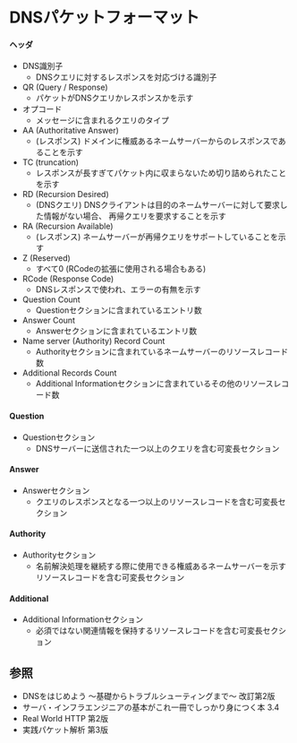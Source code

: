 # DNSパケットフォーマット
#### ヘッダ
- DNS識別子
  - DNSクエリに対するレスポンスを対応づける識別子
- QR (Query / Response)
  - パケットがDNSクエリかレスポンスかを示す
- オプコード
  - メッセージに含まれるクエリのタイプ
- AA (Authoritative Answer)
  - (レスポンス) ドメインに権威あるネームサーバーからのレスポンスであることを示す
- TC (truncation)
  - レスポンスが長すぎてパケット内に収まらないため切り詰められたことを示す
- RD (Recursion Desired)
  - (DNSクエリ) DNSクライアントは目的のネームサーバーに対して要求した情報がない場合、
    再帰クエリを要求することを示す
- RA (Recursion Available)
  - (レスポンス) ネームサーバーが再帰クエリをサポートしていることを示す
- Z (Reserved)
  - すべて0 (RCodeの拡張に使用される場合もある)
- RCode (Response Code)
  - DNSレスポンスで使われ、エラーの有無を示す
- Question Count
  - Questionセクションに含まれているエントリ数
- Answer Count
  - Answerセクションに含まれているエントリ数
- Name server (Authority) Record Count
  - Authorityセクションに含まれているネームサーバーのリソースレコード数
- Additional Records Count
  - Additional Informationセクションに含まれているその他のリソースレコード数

#### Question
- Questionセクション
  - DNSサーバーに送信された一つ以上のクエリを含む可変長セクション

#### Answer
- Answerセクション
  - クエリのレスポンスとなる一つ以上のリソースレコードを含む可変長セクション

#### Authority
- Authorityセクション
  - 名前解決処理を継続する際に使用できる権威あるネームサーバーを示すリソースレコードを含む可変長セクション

#### Additional
- Additional Informationセクション
  - 必須ではない関連情報を保持するリソースレコードを含む可変長セクション

## 参照
- DNSをはじめよう ～基礎からトラブルシューティングまで～ 改訂第2版
- サーバ・インフラエンジニアの基本がこれ一冊でしっかり身につく本 3.4
- Real World HTTP 第2版
- 実践パケット解析 第3版
